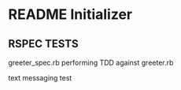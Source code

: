 # README Initializer

## RSPEC TESTS ##

greeter_spec.rb performing TDD against greeter.rb

text messaging test